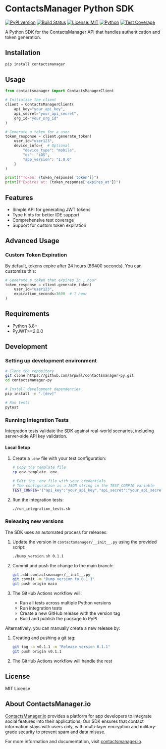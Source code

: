 # ContactsManager Python SDK

[![PyPI version](https://img.shields.io/pypi/v/contactsmanager.svg)](https://pypi.org/project/contactsmanager/)
[![Build Status](https://github.com/arpwal/contactsmanager-py/actions/workflows/python-package.yml/badge.svg)](https://github.com/arpwal/contactsmanager-py/actions/workflows/python-package.yml)
[![License: MIT](https://img.shields.io/badge/License-MIT-blue.svg)](https://opensource.org/licenses/MIT)
[![Python](https://img.shields.io/badge/Python-3.8%2B-blue)](https://www.python.org/)
[![Test Coverage](https://img.shields.io/badge/coverage-100%25-brightgreen)](https://github.com/arpwal/contactsmanager-py)

A Python SDK for the ContactsManager API that handles authentication and token generation.

## Installation

```bash
pip install contactsmanager
```

## Usage

```python
from contactsmanager import ContactsManagerClient

# Initialize the client
client = ContactsManagerClient(
    api_key="your_api_key",
    api_secret="your_api_secret",
    org_id="your_org_id"
)

# Generate a token for a user
token_response = client.generate_token(
    user_id="user123",
    device_info={  # Optional
        "device_type": "mobile",
        "os": "iOS",
        "app_version": "1.0.0"
    }
)

print(f"Token: {token_response['token']}")
print(f"Expires at: {token_response['expires_at']}")
```

## Features

- Simple API for generating JWT tokens
- Type hints for better IDE support
- Comprehensive test coverage
- Support for custom token expiration

## Advanced Usage

### Custom Token Expiration

By default, tokens expire after 24 hours (86400 seconds). You can customize this:

```python
# Generate a token that expires in 1 hour
token_response = client.generate_token(
    user_id="user123",
    expiration_seconds=3600  # 1 hour
)
```

## Requirements

- Python 3.8+
- PyJWT>=2.0.0

## Development

### Setting up development environment

```bash
# Clone the repository
git clone https://github.com/arpwal/contactsmanager-py.git
cd contactsmanager-py

# Install development dependencies
pip install -e ".[dev]"

# Run tests
pytest
```

### Running Integration Tests

Integration tests validate the SDK against real-world scenarios, including server-side API key validation.

#### Local Setup

1. Create a `.env` file with your test configuration:

   ```bash
   # Copy the template file
   cp env.template .env

   # Edit the .env file with your credentials
   # The configuration is a JSON string in the TEST_CONFIG variable
   TEST_CONFIG='{"api_key":"your_api_key","api_secret":"your_api_secret","org_id":"your_org_id","api_base_url":"https://api.contactsmanager.io"}'
   ```

2. Run the integration tests:
   ```bash
   ./run_integration_tests.sh
   ```

### Releasing new versions

The SDK uses an automated process for releases:

1. Update the version in `contactsmanager/__init__.py` using the provided script:

   ```bash
   ./bump_version.sh 0.1.1
   ```

2. Commit and push the change to the main branch:

   ```bash
   git add contactsmanager/__init__.py
   git commit -m "Bump version to 0.1.1"
   git push origin main
   ```

3. The GitHub Actions workflow will:
   - Run all tests across multiple Python versions
   - Run integration tests
   - Create a new GitHub release with the version tag
   - Build and publish the package to PyPI

Alternatively, you can manually create a new release by:

1. Creating and pushing a git tag:

   ```bash
   git tag -a v0.1.1 -m "Release version 0.1.1"
   git push origin v0.1.1
   ```

2. The GitHub Actions workflow will handle the rest

## License

MIT License

## About ContactsManager.io

[ContactsManager.io](https://www.contactsmanager.io) provides a platform for app developers to integrate social features into their applications. Our SDK ensures that contact information stays with users only, with multi-layer encryption and military-grade security to prevent spam and data misuse.

For more information and documentation, visit [contactsmanager.io](https://www.contactsmanager.io).
